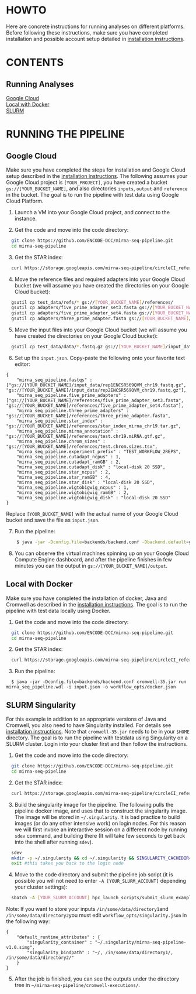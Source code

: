 # HOWTO

Here are concrete instructions for running analyses on different platforms.
Before following these instructions, make sure you have completed installation and possible account setup detailed in [installation instructions](installation.md). 

# CONTENTS

## Running Analyses

[Google Cloud](howto.md#google-cloud)  
[Local with Docker](howto.md#local-with-docker)  
[SLURM](howto.md#slurm-singularity)

# RUNNING THE PIPELINE

## Google Cloud

Make sure you have completed the steps for installation and Google Cloud setup described in the [installation instructions](installation.md#google-cloud). The following assumes your Google Cloud project is `[YOUR_PROJECT]`, you have created a bucket `gs://[YOUR_BUCKET_NAME]`, and also directories `inputs`, `output` and `reference` in the bucket.
The goal is to run the pipeline with test data using Google Cloud Platform.

1. Launch a VM into your Google Cloud project, and connect to the instance.

2. Get the code and move into the code directory:

```bash
  git clone https://github.com/ENCODE-DCC/mirna-seq-pipeline.git
  cd mirna-seq-pipeline
``` 

3. Get the STAR index:

```bash
  curl https://storage.googleapis.com/mirna-seq-pipeline/circleCI_reference/star_index_mirna_chr19.tar.gz -o test_data/refs/star_index_mirna_chr19.tar.gz
```

4. Move the reference files and required adapters into your Google Cloud bucket (we will assume you have created the directories on your Google Cloud bucket):

```bash
  gsutil cp test_data/refs/* gs://[YOUR_BUCKET_NAME]/references/
  gsutil cp adapters/five_prime_adapter_set3.fasta gs://[YOUR_BUCKET_NAME]/references/
  gsutil cp adapters/five_prime_adapter_set4.fasta gs://[YOUR_BUCKET_NAME]/references/
  gsutil cp adapters/three_prime_adapter.fasta gs://[YOUR_BUCKET_NAME]/references/
```

5. Move the input files into your Google Cloud bucket (we will assume you have created the directories on your Google Cloud bucket):

```bash
  gsutil cp test_data/data/*.fastq.gz gs://[YOUR_BUCKET_NAME]/input_data/
```

6. Set up the `input.json`. Copy-paste the following onto your favorite text editor:

```
{
    "mirna_seq_pipeline.fastqs" : ["gs://[YOUR_BUCKET_NAME]/input_data/rep1ENCSR569QVM_chr19.fastq.gz", "gs://[YOUR_BUCKET_NAME]/input_data/rep2ENCSR569QVM_chr19.fastq.gz"],
    "mirna_seq_pipeline.five_prime_adapters" : ["gs://[YOUR_BUCKET_NAME]/references/five_prime_adapter_set3.fasta", "gs://[YOUR_BUCKET_NAME]/references/five_prime_adapter_set4.fasta"],
    "mirna_seq_pipeline.three_prime_adapters" : "gs://[YOUR_BUCKET_NAME]/references/three_prime_adapter.fasta",
    "mirna_seq_pipeline.star_index" : "gs://[YOUR_BUCKET_NAME]/references/star_index_mirna_chr19.tar.gz",
    "mirna_seq_pipeline.mirna_annotation" : "gs://[YOUR_BUCKET_NAME]/references/test.chr19.miRNA.gtf.gz",
    "mirna_seq_pipeline.chrom_sizes" : "gs://[YOUR_BUCKET_NAME]/references/test.chrom.sizes.tsv",
    "mirna_seq_pipeline.experiment_prefix" : "TEST_WORKFLOW_2REPS",
    "mirna_seq_pipeline.cutadapt_ncpus" : 1,
    "mirna_seq_pipeline.cutadapt_ramGB" : 2,
    "mirna_seq_pipeline.cutadapt_disk" : "local-disk 20 SSD",
    "mirna_seq_pipeline.star_ncpus" : 2,
    "mirna_seq_pipeline.star_ramGB" : 4,
    "mirna_seq_pipeline.star_disk" : "local-disk 20 SSD",
    "mirna_seq_pipeline.wigtobigwig_ncpus" : 1,
    "mirna_seq_pipeline.wigtobigwig_ramGB" : 2,
    "mirna_seq_pipeline.wigtobigwig_disk" : "local-disk 20 SSD" 
}
```

Replace `[YOUR_BUCKET_NAME]` with the actual name of your Google Cloud bucket and save the file as `input.json`.

7. Run the pipeline:

```bash
    $ java -jar -Dconfig.file=backends/backend.conf -Dbackend.default=google -Dbackend.providers.google.config.project=[YOUR_PROJECT] -Dbackend.providers.google.config.root=gs://[YOUR_BUCKET_NAME]/output cromwell-35.jar run mirna_seq_pipeline.wdl -i input.json -o workflow_opts/docker.json
```

8. You can observe the virtual machines spinning up on your Google Cloud Compute Engine dashboard, and after the pipeline finishes in few minutes you can the output in `gs://[YOUR_BUCKET_NAME]/output`.

## Local with Docker

Make sure you have completed the installation of docker, Java and Cromwell as described in the [installation instructions](installation.md). The goal is to run the pipeline with test data locally using Docker.

1. Get the code and move into the code directory:

```bash
  git clone https://github.com/ENCODE-DCC/mirna-seq-pipeline.git
  cd mirna-seq-pipeline
``` 

2. Get the STAR index:

```bash
  curl https://storage.googleapis.com/mirna-seq-pipeline/circleCI_reference/star_index_mirna_chr19.tar.gz -o test_data/refs/star_index_mirna_chr19.tar.gz
```

3. Run the pipeline:
```
  $ java -jar -Dconfig.file=backends/backend.conf cromwell-35.jar run mirna_seq_pipeline.wdl -i input.json -o workflow_opts/docker.json
```

## SLURM Singularity

For this example in addition to an appropriate versions of Java and Cromwell, you also need to have Singularity installed. For details see [installation instructions](installation.md). Note that `cromwell-35.jar` needs to be in your `$HOME` directory. The goal is to run the pipeline with testdata using Singularity on a SLURM cluster. Login into your cluster first and then follow the instructions.

1. Get the code and move into the code directory:

```bash
  git clone https://github.com/ENCODE-DCC/mirna-seq-pipeline.git
  cd mirna-seq-pipeline
``` 

2. Get the STAR index:

```bash
  curl https://storage.googleapis.com/mirna-seq-pipeline/circleCI_reference/star_index_mirna_chr19.tar.gz -o test_data/refs/star_index_mirna_chr19.tar.gz
```

3. Build the singularity image for the pipeline. The following pulls the pipeline docker image, and uses that to construct the singularity image. The image will be stored in `~/.singularity`. It is bad practice to build images (or do any other intensive work) on login nodes. For this reason we will first invoke an interactive session on a different node by running `sdev` command, and building there (It will take few seconds to get back into the shell after running `sdev`).

```bash
  sdev
  mkdir -p ~/.singularity && cd ~/.singularity && SINGULARITY_CACHEDIR=~/.singularity SINGULARITY_PULLFOLDER=~/.singularity singularity pull --name mirna-seq-pipeline-v1.0.simg -F docker://quay.io/encode-dcc/mirna-seq-pipeline:v1.0
  exit #this takes you back to the login node
```

4. Move to the code directory and submit the pipeline job script (it is possible you will not need to enter `-A [YOUR_SLURM_ACCOUNT]` depending your cluster settings):

```bash
  sbatch -A [YOUR_SLURM_ACCOUNT] hpc_launch_scripts/submit_slurm_example.sh
```

Note: If you want to store your inputs `/in/some/data/directory1`and `/in/some/data/directory2`you must edit `workflow_opts/singularity.json` in the following way:
```
{
    "default_runtime_attributes" : {
        "singularity_container" : "~/.singularity/mirna-seq-pipeline-v1.0.simg",
        "singularity_bindpath" : "~/, /in/some/data/directory1/, /in/some/data/directory2/"
    }
}
```

5. After the job is finished, you can see the outputs under the directory tree in `~/mirna-seq-pipeline/cromwell-executions/`.


